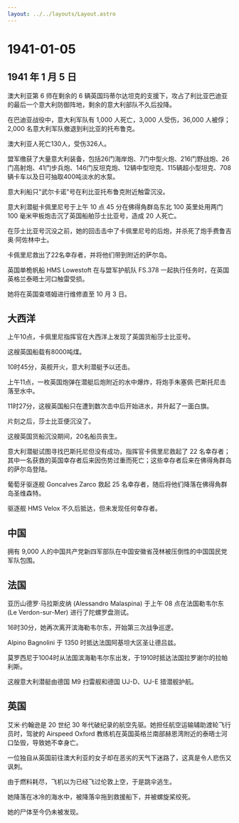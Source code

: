 ```yaml
---
layout: ../../layouts/Layout.astro
---
```


# 1941-01-05

## 1941 年 1 月 5 日

澳大利亚第 6 师在剩余的 6
辆英国玛蒂尔达坦克的支援下，攻占了利比亚巴迪亚的最后一个意大利防御阵地，剩余的意大利部队不久后投降。

在巴迪亚战役中，意大利军队有 1,000 人死亡，3,000 人受伤，36,000
人被俘；2,000 名意大利军队撤退到利比亚的托布鲁克。

澳大利亚人死亡130人，受伤326人。

盟军缴获了大量意大利装备，包括26门海岸炮、7门中型火炮、216门野战炮、26门高射炮、41门步兵炮、146门反坦克炮、12辆中型坦克、115辆超小型坦克、708辆卡车以及日可抽取400吨淡水的水泵。

意大利船只"武尔卡诺"号在利比亚托布鲁克附近触雷沉没。

意大利潜艇卡佩里尼号于上午 10 点 45 分在佛得角群岛东北 100 英里处用两门
100 毫米甲板炮击沉了英国船舶莎士比亚号，造成 20 人死亡。

在莎士比亚号沉没之前，她的回击击中了卡佩里尼号的后炮，并杀死了炮手费鲁吉奥·阿佐林中士。

卡佩里尼救出了22名幸存者，并将他们带到附近的萨尔岛。

英国单桅帆船 HMS Lowestoft 在与盟军护航队 FS.378
一起执行任务时，在英国英格兰泰晤士河口触雷受损。

她将在英国查塔姆进行维修直至 10 月 3 日。

## 大西洋

上午10点，卡佩里尼指挥官在大西洋上发现了英国货船莎士比亚号。

这艘英国船载有8000吨煤。

10时45分，英舰开火，意大利潜艇予以还击。

上午11点，一枚英国炮弹在潜艇后炮附近的水中爆炸，将炮手朱塞佩·巴斯托尼击落至水中。

11时27分，这艘英国船只在遭到数次击中后开始进水，并升起了一面白旗。

片刻之后，莎士比亚便沉没了。

这艘英国货船沉没期间，20名船员丧生。

意大利潜艇试图寻找巴斯托尼但没有成功，指挥官卡佩里尼救起了 22
名幸存者；其中一名获救的英国幸存者后来因伤势过重而死亡；这些幸存者后来在佛得角群岛的萨尔岛登陆。

葡萄牙驱逐舰 Goncalves Zarco 救起 25
名幸存者，随后将他们降落在佛得角群岛圣维森特。

驱逐舰 HMS Velox 不久后抵达，但未发现任何幸存者。

## 中国

拥有 9,000
人的中国共产党新四军部队在中国安徽省茂林被压倒性的中国国民党军队包围。

## 法国

亚历山德罗·马拉斯皮纳 (Alessandro Malaspina) 于上午 08 点在法国勒韦尔东
(Le Verdon-sur-Mer) 进行了陀螺罗盘测试。

16时30分，她再次离开滨海勒韦尔东，开始第三次战争巡逻。

Alpino Bagnolini 于 1350 时抵达法国阿基坦大区圣让德吕兹。

莫罗西尼于1004时从法国滨海勒韦尔东出发，于1910时抵达法国拉罗谢尔的拉帕利斯。

这艘意大利潜艇由德国 M9 扫雷舰和德国 UJ-D、UJ-E 猎潜舰护航。

## 英国

艾米·约翰逊是 20 世纪 30
年代破纪录的航空先驱。她担任航空运输辅助渡轮飞行员时，驾驶的 Airspeed
Oxford
教练机在英国英格兰南部赫恩湾附近的泰晤士河口坠毁，导致她不幸身亡。

一位独自从英国前往澳大利亚的女子却在恶劣的天气下迷路了，这真是令人悲伤又讽刺。

由于燃料耗尽，飞机以为已经飞过伦敦上空，于是跳伞逃生。

她降落在冰冷的海水中，被降落伞拖到救援船下，并被螺旋桨绞死。

她的尸体至今仍未被发现。